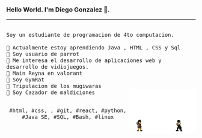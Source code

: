 ### Hello World. I'm Diego Gonzalez  👋.
---
<p>
  <samp>
    <br>Soy un estudiante de programacion de 4to computacion.
    <br>
    <br>🔹 Actualmente estoy aprendiendo Java , HTML , CSS y Sql
    <br>🔹 Soy usuario de parrot 
    <br>🔹 Me interesa el desarrollo de aplicaciones web y desarrollo de vidiojuegos.
     <br>🔹 Main Reyna en valorant 
     <br>🔹 Soy GymRat 
     <br>🔹 Tripulacion de los mugiwaras
     <br>🔹 Soy Cazador de maldiciones
    <img src="./d52j8nd-9a0b69c9-977a-4873-820b-e405761d23c3.gif" align="right" width="35%"/>
    </samp>
   <br>
  <br>
  <p align="center">
    <samp>
      #html, #css, , #git, #react, #python, #Java SE, #SQL, #Bash, #linux
     </samp>
    <br>
  </p>
</p>

